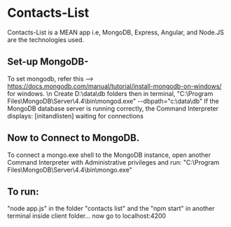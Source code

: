 # Contacts-List
Contacts-List is a MEAN app i.e, MongoDB, Express, Angular, and Node.JS are the technologies used.

## Set-up MongoDB-
To set mongodb, refer this --> https://docs.mongodb.com/manual/tutorial/install-mongodb-on-windows/ for windows. \n
Create D:\data\db folders
then in terminal, "C:\Program Files\MongoDB\Server\4.4\bin\mongod.exe" --dbpath="c:\data\db"
If the MongoDB database server is running correctly, the Command Interpreter displays:
[initandlisten] waiting for connections

## Now to Connect to MongoDB.
To connect a mongo.exe shell to the MongoDB instance, open another Command Interpreter with Administrative privileges and run:
"C:\Program Files\MongoDB\Server\4.4\bin\mongo.exe"

## To run:
"node app.js" in the folder "contacts list"
and the "npm start" in another terminal inside client folder...
now go to localhost:4200

